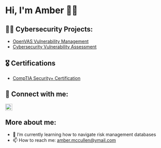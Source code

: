 <h1>Hi, I'm Amber 👋🏽</a></h1>

<h2>👨‍💻 Cybersecurity Projects:</h2>

- [OpenVAS Vulnerability Management](https://github.com/joshmadakor1/AD_PS)
- [Cybersecurity Vulnerability Assessment](https://github.com/joshmadakor1/AD_PS)
    
<h2>🎖 Certifications</h2>

- [CompTIA Security+ Certification](https://www.credly.com/badges/4ad5af77-0d83-4a37-a7da-e0eb0503c9f4)

<h2> 🤳 Connect with me:</h2>

[<img align="left" alt="JoshMadakor | LinkedIn" width="22px" src="https://cdn.jsdelivr.net/npm/simple-icons@v3/icons/linkedin.svg" />][linkedin]


[linkedin]:(https://linkedin.com/in/ambermdudley)
<br>

<h2> More about me:</h2>

- 🌱 I’m currently learning how to navigate risk management databases
- 📫 How to reach me: amber.mccullen@ymail.com
<!--
**joshmadakor1/joshmadakor1** is a ✨ _special_ ✨ repository because its `README.md` (this file) appears on your GitHub profile.

Here are some ideas to get you started:


